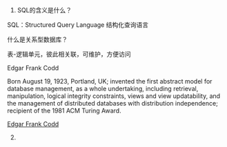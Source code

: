 
1. SQL的含义是什么？

SQL：Structured Query Language 结构化查询语言

什么是关系型数据库？

表-逻辑单元，彼此相关联，可维护，方便访问

Edgar Frank Codd

Born August 19, 1923, Portland, UK; invented the first abstract model for database management, as a whole undertaking, including retrieval, manipulation, logical integrity constraints, views and view updatability, and the management of distributed databases with distribution independence; recipient of the 1981 ACM Turing Award.

[Edgar Frank Codd](https://history.computer.org/pioneers/codd.html)

2. 